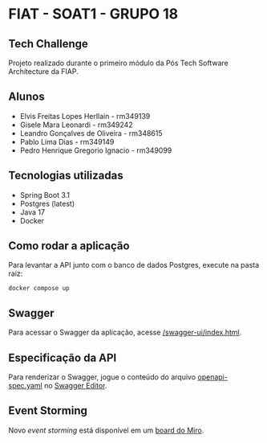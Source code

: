 # FIAT - SOAT1 - GRUPO 18

## Tech Challenge

Projeto realizado durante o primeiro módulo da Pós Tech Software Architecture da FIAP.

## Alunos

- Elvis Freitas Lopes Herllain - rm349139
- Gisele Mara Leonardi - rm349242
- Leandro Gonçalves de Oliveira - rm348615
- Pablo Lima Dias - rm349149
- Pedro Henrique Gregorio Ignacio - rm349099

## Tecnologias utilizadas

- Spring Boot 3.1
- Postgres (latest)
- Java 17
- Docker

## Como rodar a aplicação

Para levantar a API junto com o banco de dados Postgres, execute na pasta raiz:

`docker compose up`

## Swagger

Para acessar o Swagger da aplicação, acesse [/swagger-ui/index.html](http://localhost:8080/swagger-ui/index.html).

## Especificação da API

Para renderizar o Swagger, jogue o conteúdo do arquivo [openapi-spec.yaml](openapi-spec.yaml) no [Swagger Editor](https://editor.swagger.io/).

## Event Storming

Novo *event storming* está disponível em um [board do Miro](https://miro.com/app/board/uXjVMHS5nec=/).

